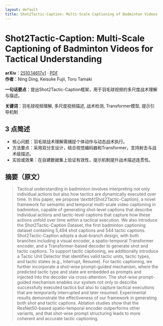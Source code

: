 ```yaml
---
layout: default
title: Shot2Tactic-Caption: Multi-Scale Captioning of Badminton Videos for Tactical Understanding
---
```


# Shot2Tactic-Caption: Multi-Scale Captioning of Badminton Videos for Tactical Understanding
**arXiv**：[2510.14617v1](https://arxiv.org/abs/2510.14617) · [PDF](https://arxiv.org/pdf/2510.14617.pdf)  
**作者**：Ning Ding, Keisuke Fujii, Toru Tamaki  

**一句话要点**：提出Shot2Tactic-Caption框架，用于羽毛球视频的多尺度战术理解与描述。

**关键词**：羽毛球视频理解, 多尺度视频描述, 战术检测, Transformer模型, 提示引导机制

## 3 点简述
- 核心问题：羽毛球战术理解需捕捉个体动作与动态战术执行。
- 方法要点：采用双分支设计，结合视觉编码器和Transformer，支持射击与战术级描述。
- 实验或效果：在自建数据集上验证有效性，提示机制提升战术描述连贯性。

## 摘要（原文）

> Tactical understanding in badminton involves interpreting not only individual
> actions but also how tactics are dynamically executed over time. In this paper,
> we propose \textbf{Shot2Tactic-Caption}, a novel framework for semantic and
> temporal multi-scale video captioning in badminton, capable of generating
> shot-level captions that describe individual actions and tactic-level captions
> that capture how these actions unfold over time within a tactical execution. We
> also introduce the Shot2Tactic-Caption Dataset, the first badminton captioning
> dataset containing 5,494 shot captions and 544 tactic captions.
> Shot2Tactic-Caption adopts a dual-branch design, with both branches including a
> visual encoder, a spatio-temporal Transformer encoder, and a Transformer-based
> decoder to generate shot and tactic captions. To support tactic captioning, we
> additionally introduce a Tactic Unit Detector that identifies valid tactic
> units, tactic types, and tactic states (e.g., Interrupt, Resume). For tactic
> captioning, we further incorporate a shot-wise prompt-guided mechanism, where
> the predicted tactic type and state are embedded as prompts and injected into
> the decoder via cross-attention. The shot-wise prompt-guided mechanism enables
> our system not only to describe successfully executed tactics but also to
> capture tactical executions that are temporarily interrupted and later resumed.
> Experimental results demonstrate the effectiveness of our framework in
> generating both shot and tactic captions. Ablation studies show that the
> ResNet50-based spatio-temporal encoder outperforms other variants, and that
> shot-wise prompt structuring leads to more coherent and accurate tactic
> captioning.


